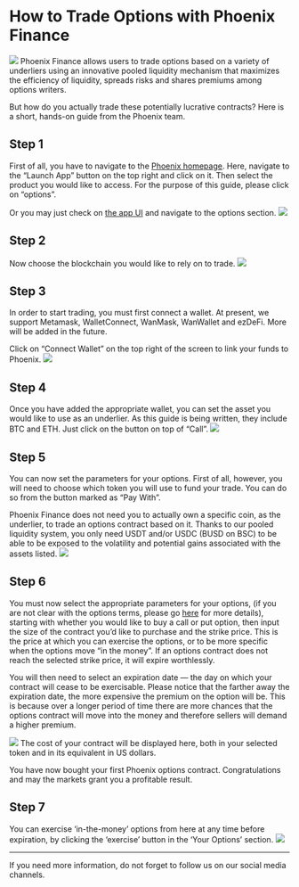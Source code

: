 # How to Trade Options with Phoenix Finance
![](https://miro.medium.com/max/1400/1*N06ZAW4ZCqHWgjb8L0daZg.png)
Phoenix Finance allows users to trade options based on a variety of underliers using an innovative pooled liquidity mechanism that maximizes the efficiency of liquidity, spreads risks and shares premiums among options writers.

But how do you actually trade these potentially lucrative contracts? Here is a short, hands-on guide from the Phoenix team.

## Step 1

First of all, you have to navigate to the [Phoenix homepage](phx.finance). Here, navigate to the “Launch App” button on the top right and click on it. Then select the product you would like to access. For the purpose of this guide, please click on “options”.

Or you may just check on [the app UI](app.phx.finance) and navigate to the options section.
![](https://miro.medium.com/max/849/0*kJa7POAcY-fxRrGT)

## Step 2

Now choose the blockchain you would like to rely on to trade.
![](https://z3.ax1x.com/2021/08/28/h3A1KA.png)

## Step 3

In order to start trading, you must first connect a wallet. At present, we support Metamask, WalletConnect, WanMask, WanWallet and ezDeFi. More will be added in the future.

Click on “Connect Wallet” on the top right of the screen to link your funds to Phoenix.
![](https://z3.ax1x.com/2021/08/28/h3Aa8g.png)

## Step 4

Once you have added the appropriate wallet, you can set the asset you would like to use as an underlier. As this guide is being written, they include BTC and ETH. Just click on the button on top of “Call”.
![](https://miro.medium.com/max/3000/0*WAuOyVQYc1sc6BT9)

## Step 5

You can now set the parameters for your options. First of all, however, you will need to choose which token you will use to fund your trade. You can do so from the button marked as “Pay With”.

Phoenix Finance does not need you to actually own a specific coin, as the underlier, to trade an options contract based on it. Thanks to our pooled liquidity system, you only need USDT and/or USDC (BUSD on BSC) to be able to be exposed to the volatility and potential gains associated with the assets listed.
![](https://miro.medium.com/max/800/0*m9W5em5wX7-4uNml)

## Step 6

You must now select the appropriate parameters for your options, (if you are not clear with the options terms, please go [here](https://docs.phx.finance/terminology/options/) for more details), starting with whether you would like to buy a call or put option, then input the size of the contract you’d like to purchase and the strike price. This is the price at which you can exercise the options, or to be more specific when the options move “in the money”. If an options contract does not reach the selected strike price, it will expire worthlessly.

You will then need to select an expiration date — the day on which your contract will cease to be exercisable. Please notice that the farther away the expiration date, the more expensive the premium on the option will be. This is because over a longer period of time there are more chances that the options contract will move into the money and therefore sellers will demand a higher premium.

![](https://miro.medium.com/max/749/0*c5E8S-Q6P39gsm9H)
The cost of your contract will be displayed here, both in your selected token and in its equivalent in US dollars.

You have now bought your first Phoenix options contract. Congratulations and may the markets grant you a profitable result.

## Step 7
You can exercise ‘in-the-money’ options from here at any time before expiration, by clicking the ‘exercise’ button in the ‘Your Options’ section.
![](https://miro.medium.com/max/830/1*wIaRBfn7c9JjOFhG2lUc9A.png)

----------

If you need more information, do not forget to follow us on our social media channels.


